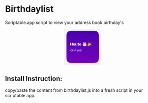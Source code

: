 # Birthdaylist
Scriptable.app script to view your address book birthday's

<p align="center">
<img src=Screenshot.jpg width=120px;>
</p>

## Install Instruction:
copy/paste the content from birthdaylist.js into a fresh script in your scriptable app.  
